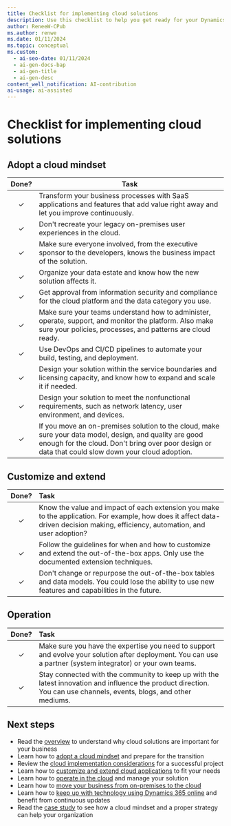 ```yaml
---
title: Checklist for implementing cloud solutions
description: Use this checklist to help you get ready for your Dynamics 365 implementation project in the cloud, including sections on adopting a cloud mindset and operations.
author: ReneeW-CPub
ms.author: renwe
ms.date: 01/11/2024
ms.topic: conceptual
ms.custom:
  - ai-seo-date: 01/11/2024
  - ai-gen-docs-bap
  - ai-gen-title
  - ai-gen-desc
content_well_notification: AI-contribution
ai-usage: ai-assisted
---
```


# Checklist for implementing cloud solutions

## Adopt a cloud mindset

| Done? | Task |
| :---: | --- |
| &check; | Transform your business processes with SaaS applications and features that add value right away and let you improve continuously. |
| &check; | Don't recreate your legacy on-premises user experiences in the cloud. |
| &check; | Make sure everyone involved, from the executive sponsor to the developers, knows the business impact of the solution. |
| &check; | Organize your data estate and know how the new solution affects it. |
| &check; | Get approval from information security and compliance for the cloud platform and the data category you use. |
| &check; | Make sure your teams understand how to administer, operate, support, and monitor the platform. Also make sure your policies, processes, and patterns are cloud ready. |
| &check; | Use DevOps and CI/CD pipelines to automate your build, testing, and deployment. |
| &check; | Design your solution within the service boundaries and licensing capacity, and know how to expand and scale it if needed. |
| &check; | Design your solution to meet the nonfunctional requirements, such as network latency, user environment, and devices. |
| &check; | If you move an on-premises solution to the cloud, make sure your data model, design, and quality are good enough for the cloud. Don't bring over poor design or data that could slow down your cloud adoption. |

## Customize and extend

| Done? | Task |
| :---: | :--- |
| &check; | Know the value and impact of each extension you make to the application. For example, how does it affect data-driven decision making, efficiency, automation, and user adoption? |
| &check; | Follow the guidelines for when and how to customize and extend the out-of-the-box apps. Only use the documented extension techniques. |
| &check; | Don't change or repurpose the out-of-the-box tables and data models. You could lose the ability to use new features and capabilities in the future. |

## Operation

| Done? | Task |
| :---: | :--- |
| &check; | Make sure you have the expertise you need to support and evolve your solution after deployment. You can use a partner (system integrator) or your own teams. |
| &check; | Stay connected with the community to keep up with the latest innovation and influence the product direction. You can use channels, events, blogs, and other mediums. |

## Next steps

- Read the [overview](implementing-cloud-solutions.md) to understand why cloud solutions are important for your business
- Learn how to [adopt a cloud mindset](implementing-cloud-solutions-adopt-cloud-mindset.md) and prepare for the transition
- Review the [cloud implementation considerations](implementing-cloud-solutions-cloud-implementation.md) for a successful project
- Learn how to [customize and extend cloud applications](implementing-cloud-solutions-customize-extend-cloud-applications.md) to fit your needs
- Learn how to [operate in the cloud](implementing-cloud-solutions-operate-in-cloud.md) and manage your solution
- Learn how to [move your business from on-premises to the cloud](implementing-cloud-solutions-upgrade-from-onpremises-to-cloud.md)
- Learn how to [keep up with technology using Dynamics 365 online](implementing-cloud-solutions-evergreen-cloud.md) and benefit from continuous updates
- Read the [case study](implementing-cloud-solutions-case-study.md) to see how a cloud mindset and a proper strategy can help your organization

